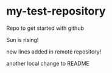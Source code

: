 # my-test-repository
Repo to get started with github

Sun is rising!

new lines added in remote repository!


another local change to README